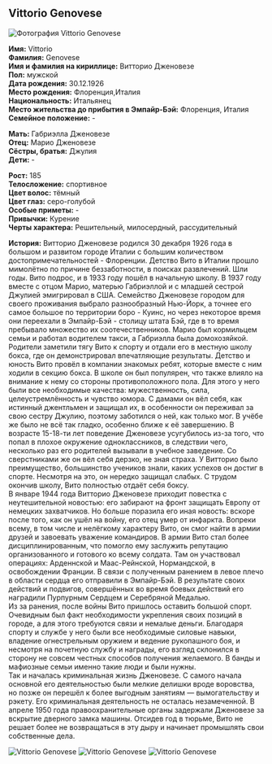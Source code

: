 ## Vittorio Genovese

![Фотография Vittorio Genovese](https://user-images.githubusercontent.com/24465747/40254957-1bc68970-5aee-11e8-8f46-25a68341a4fb.jpg)

**Имя:** Vittorio  
**Фамилия:** Genovese  
**Имя и фамилия на кириллице:** Витторио Дженовезе  
**Пол:** мужской  
**Дата рождения:** 30.12.1926  
**Место рождения:** Флоренция,Италия  
**Национальность:** Итальянец  
**Место жительства до прибытия в Эмпайр-Бэй:** Флоренция, Италия  
**Семейное положение:** -

**Мать:** Габриэлла Дженовезе  
**Отец:** Марио Дженовезе  
**Сёстры, братья:** Джулия  
**Дети:** -

**Рост:** 185  
**Телосложение:** спортивное  
**Цвет волос:** тёмный  
**Цвет глаз:** серо-голубой  
**Особые приметы:** -  
**Привычки:** Курение  
**Черты характера:** Решительный, милосердный, рассудительный

**История:**
Витторио Дженовезе родился 30 декабря 1926 года в большом и развитом городе Италии с большим количеством достопримечательностей - Флоренции. Детство Вито в Италии прошло мимолётно по причине беззаботности, в поисках развлечений. Шли годы. Вито подрос, и в 1933 году пошёл в начальную школу. В 1937 году вместе с отцом Марио, матерью Габриэллой и с младшей сестрой Джулией эмигрировал в США. Семейство Дженовезе городом для своего проживания выбрало разнообразный Нью-Йорк, а точнее его самое большое по территории боро - Куинс, но через некоторое время они переехали в Эмпайр-Бэй - столицу штата Бэй, где в то время пребывало множество их соотечественников. Марио был кормильцем семьи и работал водителем такси, а Габриэлла была домохозяйкой. Родители заметили тягу Вито к спорту и отдали его в местную школу бокса, где он демонстрировал впечатляющие результаты. Детство и юность Вито провёл в компании знакомых ребят, которые вместе с ним ходили в секцию бокса. В школе он был популярен, что также влияло на внимание к нему со стороны противоположного пола. Для этого у него были все необходимые качества: мужественность, сила, целеустремлённость и чувство юмора. С дамами он вёл себя, как истинный джентльмен и защищал их, в особенности он переживал за свою сестру Джулию, поэтому заботился о ней, как только мог. В учёбе же было не всё так гладко, особенно ближе к её завершению. В возрасте 15-18-ти лет поведение Дженовезе усугубилось из-за того, что попал в плохое окружение одноклассников, в следствии чего, несколько раз его родителей вызывали в учебное заведение. Со сверстниками же он вёл себя дерзко, не зная страха. У Витторио было преимущество, большинство учеников знали, каких успехов он достиг в спорте. Несмотря на это, он нередко защищал слабых. С трудом окончив школу, Вито полностью отдаёт себя боксу.  
В январе 1944 года Витторио Дженовезе приходит повестка с неутешительной новостью: его забирают на фронт защищать Европу от немецких захватчиков. Но больше поразила его иная новость: вскоре после того, как он ушёл на войну, его отец умер от инфаркта. Вопреки всему, в том числе и нелёгкому характеру Вито, он смог найти в армии друзей и завоевать уважение командиров. В армии Вито стал более дисциплинированным, что помогло ему заслужить репутацию организованного и готового ко всему солдата. Там он участвовал операциях: Арденнской и Маас-Рейнской, Нормандской, в освобождении Франции. В связи с полученным ранением в левое плечо в области сердца его отправили в Эмпайр-Бэй. В результате своих действий и подвигов, совершённых во время боевых действий его наградили Пурпурным Сердцем и Серебряной Медалью.  
Из за ранения, после войны Вито пришлось оставить большой спорт. Очевидным был факт необходимости укрепления своих позиций в городе, а для этого требуются связи и немалые деньги. Благодаря спорту и службе у него были все необходимые силовые навыки, владение огнестрельным оружием и ведение рукопашного боя, и несмотря на почетную службу и награды, его взгляд склонился в сторону не совсем честных способов получения желаемого. В банды и мафиозные семьи именно такие люди и были нужны.  
Так и началась криминальная жизнь Дженовезе. С самого начала основной его деятельностью были мелкие делишки вроде воровства, но позже он перешёл к более выгодным занятиям — вымогательству и рэкету. Его криминальная деятельность не осталась незамеченной. В апреле 1950 года правоохранительные органы задержали Дженовезе за вскрытие дверного замка машины. Отсидев год в тюрьме, Вито не решает более не возвращаться в эту дыру и начинает промышлять свои собственные дела.

![Vittorio Genovese](https://user-images.githubusercontent.com/24465747/40254958-1bead8ca-5aee-11e8-9dcc-3937cd8846b9.jpg)
![Vittorio Genovese](https://user-images.githubusercontent.com/24465747/40254959-1c0d085a-5aee-11e8-8b60-97b4f8873682.jpg)
![Vittorio Genovese](https://user-images.githubusercontent.com/24465747/40254961-1c2fd5ce-5aee-11e8-86f8-5a96dedf1a80.jpg)
